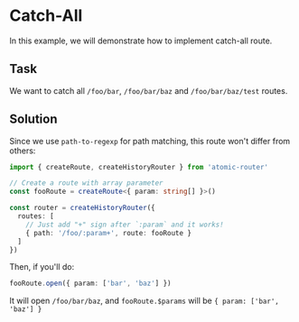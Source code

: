 # Catch-All

In this example, we will demonstrate how to implement catch-all route.

## Task

We want to catch all `/foo/bar`, `/foo/bar/baz` and `/foo/bar/baz/test` routes.

## Solution

Since we use `path-to-regexp` for path matching, this route won't differ from others:

```ts
import { createRoute, createHistoryRouter } from 'atomic-router'

// Create a route with array parameter
const fooRoute = createRoute<{ param: string[] }>()

const router = createHistoryRouter({
  routes: [
    // Just add "+" sign after `:param` and it works!
    { path: '/foo/:param+', route: fooRoute }
  ]
})
```

Then, if you'll do:
```ts
fooRoute.open({ param: ['bar', 'baz'] })
```
It will open `/foo/bar/baz`, and `fooRoute.$params` will be `{ param: ['bar', 'baz'] }`
